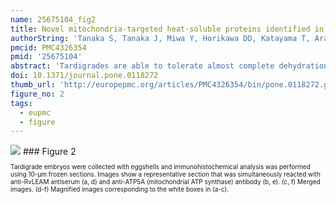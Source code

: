 ```yaml
---
name: 25675104_fig2
title: Novel mitochondria-targeted heat-soluble proteins identified in the anhydrobiotic Tardigrade improve osmotic tolerance of human cells.
authorString: 'Tanaka S, Tanaka J, Miwa Y, Horikawa DD, Katayama T, Arakawa K, Toyoda A, Kubo T, Kunieda T.'
pmcid: PMC4326354
pmid: '25675104'
abstract: 'Tardigrades are able to tolerate almost complete dehydration through transition to a metabolically inactive state, called "anhydrobiosis". Late Embryogenesis Abundant (LEA) proteins are heat-soluble proteins involved in the desiccation tolerance of many anhydrobiotic organisms. Tardigrades, Ramazzottius varieornatus, however, express predominantly tardigrade-unique heat-soluble proteins: CAHS (Cytoplasmic Abundant Heat Soluble) and SAHS (Secretory Abundant Heat Soluble) proteins, which are secreted or localized in most intracellular compartments, except the mitochondria. Although mitochondrial integrity is crucial to ensure cellular survival, protective molecules for mitochondria have remained elusive. Here, we identified two novel mitochondrial heat-soluble proteins, RvLEAM and MAHS (Mitochondrial Abundant Heat Soluble), as potent mitochondrial protectants from Ramazzottius varieornatus. RvLEAM is a group3 LEA protein and immunohistochemistry confirmed its mitochondrial localization in tardigrade cells. MAHS-green fluorescent protein fusion protein localized in human mitochondria and was heat-soluble in vitro, though no sequence similarity with other known proteins was found, and one region was conserved among tardigrades. Furthermore, we demonstrated that RvLEAM protein as well as MAHS protein improved the hyperosmotic tolerance of human cells. The findings of the present study revealed that tardigrade mitochondria contain at least two types of heat-soluble proteins that might have protective roles in water-deficient environments.'
doi: 10.1371/journal.pone.0118272
thumb_url: 'http://europepmc.org/articles/PMC4326354/bin/pone.0118272.g002.gif'
figure_no: 2
tags:
  - eupmc
  - figure
---
```

<img src='http://europepmc.org/articles/PMC4326354/bin/pone.0118272.g002.jpg' style='max-height: 300px'>
### Figure 2
<p style='font-size: 10px;'><title>Mitochondrial localization of RvLEAM protein in tardigrade embryo.</title> Tardigrade embryos were collected with eggshells and immunohistochemical analysis was performed using 10-μm frozen sections. Images show a representative section that was simultaneously reacted with anti-RvLEAM antiserum (a, d) and anti-ATP5A (mitochondrial ATP synthase) antibody (b, e). (c, f) Merged images. (d-f) Magnified images corresponding to the white boxes in (a-c).</p>